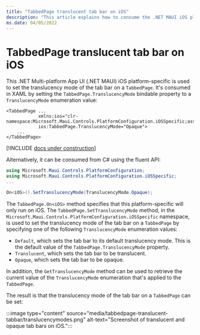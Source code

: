 ```yaml
---
title: "TabbedPage translucent tab bar on iOS"
description: "This article explains how to consume the .NET MAUI iOS platform-specific that sets the translucency mode of the tab bar on a TabbedPage."
ms.date: 04/05/2022
---
```


# TabbedPage translucent tab bar on iOS

This .NET Multi-platform App UI (.NET MAUI) iOS platform-specific is used to set the translucency mode of the tab bar on a `TabbedPage`. It's consumed in XAML by setting the `TabbedPage.TranslucencyMode` bindable property to a `TranslucencyMode` enumeration value:

```xaml
<TabbedPage ...
            xmlns:ios="clr-namespace:Microsoft.Maui.Controls.PlatformConfiguration.iOSSpecific;assembly=Microsoft.Maui.Controls"
            ios:TabbedPage.TranslucencyMode="Opaque">
    ...
</TabbedPage>
```

[!INCLUDE [docs under construction](~/includes/preview-note.md)]

Alternatively, it can be consumed from C# using the fluent API:

```csharp
using Microsoft.Maui.Controls.PlatformConfiguration;
using Microsoft.Maui.Controls.PlatformConfiguration.iOSSpecific;
...

On<iOS>().SetTranslucencyMode(TranslucencyMode.Opaque);
```

The `TabbedPage.On<iOS>` method specifies that this platform-specific will only run on iOS. The `TabbedPage.SetTranslucencyMode` method, in the `Microsoft.Maui.Controls.PlatformConfiguration.iOSSpecific` namespace, is used to set the translucency mode of the tab bar on a `TabbedPage` by specifying one of the following `TranslucencyMode` enumeration values:

- `Default`, which sets the tab bar to its default translucency mode. This is the default value of the `TabbedPage.TranslucencyMode` property.
- `Translucent`, which sets the tab bar to be translucent.
- `Opaque`, which sets the tab bar to be opaque.

In addition, the `GetTranslucencyMode` method can be used to retrieve the current value of the `TranslucencyMode` enumeration that's applied to the `TabbedPage`.

The result is that the translucency mode of the tab bar on a `TabbedPage` can be set:

:::image type="content" source="media/tabbedpage-translucent-tabbar/translucencymodes.png" alt-text="Screenshot of translucent and opaque tab bars on iOS.":::
